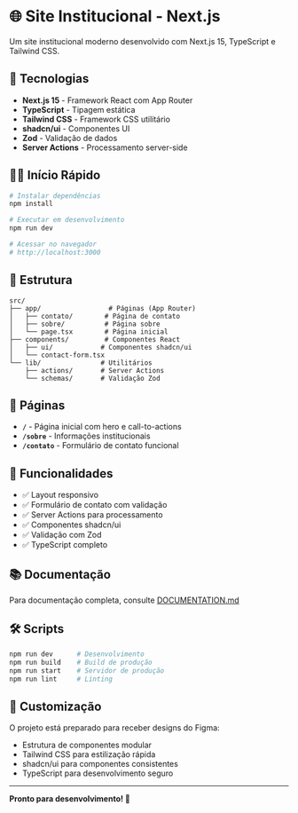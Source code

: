 # 🌐 Site Institucional - Next.js

Um site institucional moderno desenvolvido com Next.js 15, TypeScript e Tailwind CSS.

## 🚀 Tecnologias

- **Next.js 15** - Framework React com App Router
- **TypeScript** - Tipagem estática
- **Tailwind CSS** - Framework CSS utilitário
- **shadcn/ui** - Componentes UI
- **Zod** - Validação de dados
- **Server Actions** - Processamento server-side

## 🏃‍♂️ Início Rápido

```bash
# Instalar dependências
npm install

# Executar em desenvolvimento
npm run dev

# Acessar no navegador
# http://localhost:3000
```

## 📁 Estrutura

```
src/
├── app/                 # Páginas (App Router)
│   ├── contato/        # Página de contato
│   ├── sobre/          # Página sobre
│   └── page.tsx        # Página inicial
├── components/         # Componentes React
│   ├── ui/            # Componentes shadcn/ui
│   └── contact-form.tsx
└── lib/               # Utilitários
    ├── actions/       # Server Actions
    └── schemas/       # Validação Zod
```

## 📄 Páginas

- **`/`** - Página inicial com hero e call-to-actions
- **`/sobre`** - Informações institucionais
- **`/contato`** - Formulário de contato funcional

## 🔧 Funcionalidades

- ✅ Layout responsivo
- ✅ Formulário de contato com validação
- ✅ Server Actions para processamento
- ✅ Componentes shadcn/ui
- ✅ Validação com Zod
- ✅ TypeScript completo

## 📚 Documentação

Para documentação completa, consulte [DOCUMENTATION.md](./DOCUMENTATION.md)

## 🛠️ Scripts

```bash
npm run dev      # Desenvolvimento
npm run build    # Build de produção
npm run start    # Servidor de produção
npm run lint     # Linting
```

## 🎨 Customização

O projeto está preparado para receber designs do Figma:

- Estrutura de componentes modular
- Tailwind CSS para estilização rápida
- shadcn/ui para componentes consistentes
- TypeScript para desenvolvimento seguro

---

**Pronto para desenvolvimento! 🚀**
